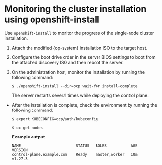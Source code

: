 # Monitoring the cluster installation using openshift-install

Use `openshift-install` to monitor the progress of the single-node cluster installation.

1. Attach the modified {op-system} installation ISO to the target host.
2. Configure the boot drive order in the server BIOS settings to boot from the attached discovery ISO and then reboot the server.
3. On the administration host, monitor the installation by running the following command:

   ```terminal
   $ ./openshift-install --dir=ocp wait-for install-complete
   ```

   The server restarts several times while deploying the control plane.

* After the installation is complete, check the environment by running the following command:

  ```terminal
  $ export KUBECONFIG=ocp/auth/kubeconfig
  ```

  ```terminal
  $ oc get nodes
  ```

  **Example output**

  ```terminal
  NAME                         STATUS   ROLES           AGE     VERSION
  control-plane.example.com    Ready    master,worker   10m     v1.27.3
  ```
